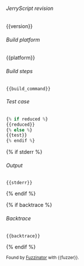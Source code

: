 ###### JerryScript revision
{{version}}

###### Build platform
{{platform}}

###### Build steps
```
{{build_command}}
```

###### Test case
```javascript
{% if reduced %}
{{reduced}}
{% else %}
{{test}}
{% endif %}
```

{% if stderr %}
###### Output
```
{{stderr}}
```
{% endif %}

{% if backtrace %}
###### Backtrace
```
{{backtrace}}
```
{% endif %}

<sup>Found by [Fuzzinator](http://fuzzinator.readthedocs.io/) with {{fuzzer}}. </sup>
